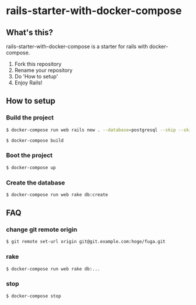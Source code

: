 # rails-starter-with-docker-compose

## What's this?

rails-starter-with-docker-compose is a starter for rails with docker-compose.

1. Fork this repository
1. Rename your repository
1. Do 'How to setup'
1. Enjoy Rails!

## How to setup

### Build the project

```sh
$ docker-compose run web rails new . --database=postgresql --skip --skip-gemfile --skip-bundle

$ docker-compose build
```

### Boot the project

```sh
$ docker-compose up
```

### Create the database

```sh
$ docker-compose run web rake db:create
```

## FAQ

### change git remote origin

```sh
$ git remote set-url origin git@git.example.com:hoge/fuga.git
```

### rake

```sh
$ docker-compose run web rake db:...
```

### stop

```sh
$ docker-compose stop
```
